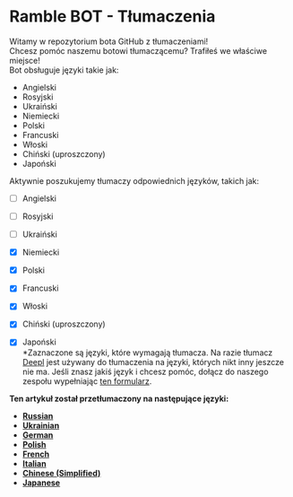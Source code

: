 # Ramble BOT - Tłumaczenia
Witamy w repozytorium bota GitHub z tłumaczeniami!                                                  
Chcesz pomóc naszemu botowi tłumaczącemu? Trafiłeś we właściwe miejsce!                                                  
Bot obsługuje języki takie jak:                                                  
- Angielski
- Rosyjski
- Ukraiński
- Niemiecki
- Polski
- Francuski
- Włoski
- Chiński (uproszczony)
- Japoński
                                                  
Aktywnie poszukujemy tłumaczy odpowiednich języków, takich jak:                                                  
- [ ] Angielski
- [ ] Rosyjski
- [ ] Ukraiński
- [x] Niemiecki
- [x] Polski
- [x] Francuski
- [x] Włoski
- [x] Chiński (uproszczony)
- [x] Japoński                                                  
*Zaznaczone są języki, które wymagają tłumacza. Na razie tłumacz [Deepl](https://www.deepl.com) jest używany do tłumaczenia na języki, których nikt inny jeszcze nie ma. Jeśli znasz jakiś język i chcesz pomóc, dołącz do naszego zespołu wypełniając [ten formularz](https://dtzlink.com).                                                  
                                                  
                                                  
**Ten artykuł został przetłumaczony na następujące języki:**                                                      
- [__**Russian**__]()
- [__**Ukrainian**__]()
- [__**German**__]()
- [__**Polish**__]()
- [__**French**__]()
- [__**Italian**__]()
- [__**Chinese (Simplified)**__]()
- [__**Japanese**__]()